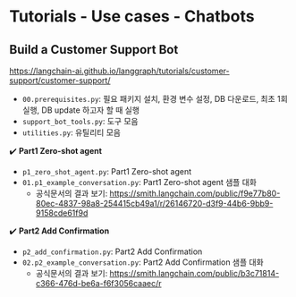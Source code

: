 # Tutorials - Use cases - Chatbots

## Build a Customer Support Bot

<https://langchain-ai.github.io/langgraph/tutorials/customer-support/customer-support/>

- `00.prerequisites.py`: 필요 패키지 설치, 환경 변수 설정, DB 다운로드, 최초 1회 실행, DB update 하고자 할 때 실행
- `support_bot_tools.py`: 도구 모음
- `utilities.py`: 유틸리티 모음

✔️ **Part1 Zero-shot agent**

- `p1_zero_shot_agent.py`: Part1 Zero-shot agent
- `01.p1_example_conversation.py`: Part1 Zero-shot agent 샘플 대화
  - 공식문서의 결과 보기: <https://smith.langchain.com/public/f9e77b80-80ec-4837-98a8-254415cb49a1/r/26146720-d3f9-44b6-9bb9-9158cde61f9d>

✔️ **Part2 Add Confirmation**

- `p2_add_confirmation.py`: Part2 Add Confirmation
- `02.p2_example_conversation.py`: Part2 Add Confirmation 샘플 대화
  - 공식문서의 결과 보기: <https://smith.langchain.com/public/b3c71814-c366-476d-be6a-f6f3056caaec/r>
